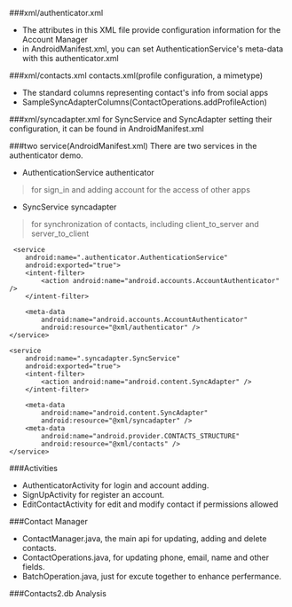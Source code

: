 ###xml/authenticator.xml
* The attributes in this XML file provide configuration information for the Account Manager
* in AndroidManifest.xml, you can set AuthenticationService's meta-data with this authenticator.xml

###xml/contacts.xml
contacts.xml(profile configuration, a mimetype)
* The standard columns representing contact's info from social apps
* SampleSyncAdapterColumns(ContactOperations.addProfileAction) 

###xml/syncadapter.xml
for SyncService and SyncAdapter setting their configuration, it can be found in AndroidManifest.xml

###two service(AndroidManifest.xml)
There are two services in the authenticator demo. 
* AuthenticationService authenticator
> for sign_in and adding account
> for the access of other apps

* SyncService syncadapter
> for synchronization of contacts, including client_to_server and server_to_client

```
 <service
	android:name=".authenticator.AuthenticationService"
	android:exported="true">
	<intent-filter>
		<action android:name="android.accounts.AccountAuthenticator" />
	</intent-filter>

	<meta-data
		android:name="android.accounts.AccountAuthenticator"
		android:resource="@xml/authenticator" />
</service>

<service
	android:name=".syncadapter.SyncService"
	android:exported="true">
	<intent-filter>
		<action android:name="android.content.SyncAdapter" />
	</intent-filter>

	<meta-data
		android:name="android.content.SyncAdapter"
		android:resource="@xml/syncadapter" />
	<meta-data
		android:name="android.provider.CONTACTS_STRUCTURE"
		android:resource="@xml/contacts" />
</service>
```

###Activities
* AuthenticatorActivity for login and account adding.
* SignUpActivity for register an account.
* EditContactActivity for edit and modify contact if permissions allowed

###Contact Manager
* ContactManager.java, the main api for updating, adding and delete contacts. 
* ContactOperations.java, for updating phone, email, name and other fields. 
* BatchOperation.java, just for excute together to enhance perfermance. 

###Contacts2.db Analysis


